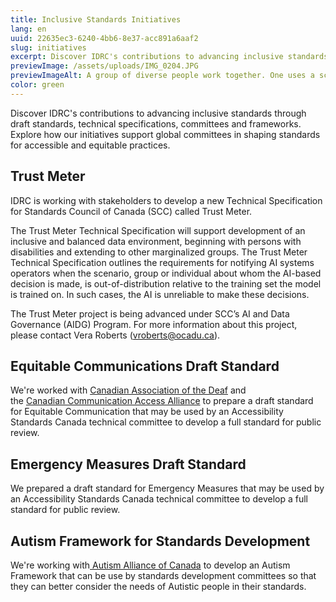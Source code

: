 ```yaml
---
title: Inclusive Standards Initiatives
lang: en
uuid: 22635ec3-6240-4bb6-8e37-acc891a6aaf2
slug: initiatives
excerpt: Discover IDRC's contributions to advancing inclusive standards through draft standards, technical specifications, committees and frameworks. Explore how our initiatives support global committees in shaping standards for accessible and equitable practices.
previewImage: /assets/uploads/IMG_0204.JPG
previewImageAlt: A group of diverse people work together. One uses a scooter.
color: green
---
```

Discover IDRC's contributions to advancing inclusive standards through draft standards, technical specifications, committees and frameworks. Explore how our initiatives support global committees in shaping standards for accessible and equitable practices.

## Trust Meter

IDRC is working with stakeholders to develop a new Technical Specification for Standards Council of Canada (SCC) called Trust Meter.

The Trust Meter Technical Specification will support development of an inclusive and balanced data environment, beginning with persons with disabilities and extending to other marginalized groups. The Trust Meter Technical Specification outlines the requirements for notifying AI systems operators when the scenario, group or individual about whom the AI-based decision is made, is out-of-distribution relative to the training set the model is trained on. In such cases, the AI is unreliable to make these decisions.

The Trust Meter project is being advanced under SCC’s AI and Data Governance (AIDG) Program. For more information about this project, please contact Vera Roberts ([vroberts@ocadu.ca](mailto:vroberts@ocadu.ca)).

## Equitable Communications Draft Standard

We're worked with [Canadian Association of the Deaf](https://cad-asc.ca/) and the [Canadian Communication Access Alliance](https://www.cdacanada.com/) to prepare a draft standard for Equitable Communication that may be used by an Accessibility Standards Canada technical committee to develop a full standard for public review. 

## Emergency Measures Draft Standard

We prepared a draft standard for Emergency Measures that may be used by an Accessibility Standards Canada technical committee to develop a full standard for public review. 

## Autism Framework for Standards Development

We're working with[ Autism Alliance of Canada](https://autismalliance.ca/) to develop an Autism Framework that can be use by standards development committees so that they can better consider the needs of Autistic people in their standards.
